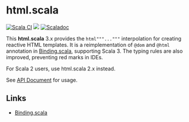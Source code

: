 # html.scala

[![Scala CI](https://github.com/Atry/html.scala/actions/workflows/scala.yml/badge.svg)](https://github.com/Atry/html.scala/actions/workflows/scala.yml)
<a href="https://search.maven.org/search?q=g:com.yang-bo%20a:html_*"><img src="https://img.shields.io/maven-central/v/com.yang-bo/html_sjs1_3.svg?label=libraryDependencies+%2B=+%22com.yang-bo%22+%25%25%25+%22html%22+%25"/></a>
[![Scaladoc](https://javadoc.io/badge/com.yang-bo/html_sjs1_3.svg?label=Scaladoc)](https://javadoc.io/page/com.yang-bo/html_sjs1_3/latest/org/lrng/binding/html.html)


This **html.scala** 3.x provides the `html"""..."""` interpolation for creating reactive HTML templates. It is a reimplementation of `@dom` and `@html` annotation in [Binding.scala](https://github.com/ThoughtWorksInc/Binding.scala), supporting Scala 3. The typing rules are also improved, preventing red marks in IDEs.

For Scala 2 users, use html.scala 2.x instead.

See [API Document](https://javadoc.io/page/com.yang-bo/html_sjs1_3/latest/org/lrng/binding/html.html) for usage.

## Links

* [Binding.scala](https://github.com/ThoughtWorksInc/Binding.scala/)
